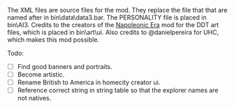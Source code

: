 The XML files are source files for the mod. They replace the file that that are named after in bin\data\data3.bar. The PERSONALITY file is placed in bin\AI3. Credits to the creators of the [Napoleonic Era](https://www.moddb.com/mods/napoleonic-era) mod for the DDT art files, which is placed in bin\art\ui. Also credits to @danielpereira for UHC, which makes this mod possible.

Todo:

- [ ] Find good banners and portraits.
- [ ] Become artistic.
- [ ] Rename British to America in homecity creator ui.
- [ ] Reference correct string in string table so that the explorer names are not natives.
